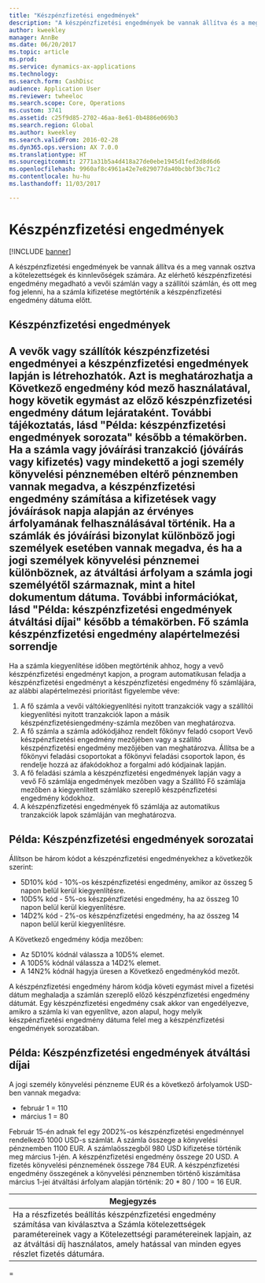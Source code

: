 ```yaml
---
title: "Készpénzfizetési engedmények"
description: "A készpénzfizetési engedmények be vannak állítva és a meg vannak osztva a kötelezettségek és kinnlevőségek számára.  Az elérhető készpénzfizetési engedmény megadható a vevői számlán vagy a szállítói számlán, és ott meg fog jelenni, ha a számla kifizetése megtörténik a készpénzfizetési engedmény dátuma előtt."
author: kweekley
manager: AnnBe
ms.date: 06/20/2017
ms.topic: article
ms.prod: 
ms.service: dynamics-ax-applications
ms.technology: 
ms.search.form: CashDisc
audience: Application User
ms.reviewer: twheeloc
ms.search.scope: Core, Operations
ms.custom: 3741
ms.assetid: c25f9d85-2702-46aa-8e61-0b4886e069b3
ms.search.region: Global
ms.author: kweekley
ms.search.validFrom: 2016-02-28
ms.dyn365.ops.version: AX 7.0.0
ms.translationtype: HT
ms.sourcegitcommit: 2771a31b5a4d418a27de0ebe1945d1fed2d8d6d6
ms.openlocfilehash: 9960af8c4961a42e7e829077da40bcbbf3bc71c2
ms.contentlocale: hu-hu
ms.lasthandoff: 11/03/2017

---
```


# <a name="cash-discounts"></a>Készpénzfizetési engedmények

[!INCLUDE [banner](../includes/banner.md)]

A készpénzfizetési engedmények be vannak állítva és a meg vannak osztva a kötelezettségek és kinnlevőségek számára.  Az elérhető készpénzfizetési engedmény megadható a vevői számlán vagy a szállítói számlán, és ott meg fog jelenni, ha a számla kifizetése megtörténik a készpénzfizetési engedmény dátuma előtt. 

<a name="cash-discounts"></a>Készpénzfizetési engedmények
--------------

A vevők vagy szállítók készpénzfizetési engedményei a készpénzfizetési engedmények lapján is létrehozhatók. Azt is meghatározhatja a Következő engedmény kód mező használatával, hogy követik egymást az előző készpénzfizetési engedmény dátum lejárataként. További tájékoztatás, lásd "Példa: készpénzfizetési engedmények sorozata" később a témakörben. Ha a számla vagy jóváírási tranzakció (jóváírás vagy kifizetés) vagy mindekettő a jogi személy könyvelési pénznemében eltérő pénznemben vannak megadva, a készpénzfizetési engedmény számítása a kifizetések vagy jóváírások napja alapján az érvényes árfolyamának felhasználásával történik. Ha a számlák és jóváírási bizonylat különböző jogi személyek esetében vannak megadva, és ha a jogi személyek könyvelési pénznemei különböznek, az átváltási árfolyam a számla jogi személyétől származnak, mint a hitel dokumentum dátuma. További információkat, lásd "Példa: készpénzfizetési engedmények átváltási díjai" később a témakörben.
Fő számla készpénzfizetési engedmény alapértelmezési sorrendje
----------------------------------------------

Ha a számla kiegyenlítése időben megtörténik ahhoz, hogy a vevő készpénzfizetési engedményt kapjon, a program automatikusan feladja a készpénzfizetési engedményt a készpénzfizetési engedmény fő számlájára, az alábbi alapértelmezési prioritást figyelembe véve:
1.  A fő számla a vevői váltókiegyenlítési nyitott tranzakciók vagy a szállítói kiegyenlítési nyitott tranzakciók lapon a másik készpénzfizetésiengedmény-számla mezőben van meghatározva.
2.  A fő számla a számla adókódjához rendelt főkönyv feladó csoport Vevő készpénzfizetési engedmény mezőjében vagy a szállító készpénzfizetési engedmény mezőjében van meghatározva. Állítsa be a főkönyvi feladási csoportokat a főkönyvi feladási csoportok lapon, és rendelje hozzá az áfakódokhoz a forgalmi adó kódjainak lapján.
3.  A fő feladási számla a készpénzfizetési engedmények lapján vagy a vevő Fő számlája engedmények mezőben vagy a Szállító Fő számlája mezőben a kiegyenlített számláko szereplő készpénzfizetési engedmény kódokhoz.
4.  A készpénzfizetési engedmények fő számlája az automatikus tranzakciók lapok számláján van meghatározva.

## <a name="example-series-of-cash-discounts"></a> Példa: Készpénzfizetési engedmények sorozatai
Állítson be három kódot a készpénzfizetési engedményekhez a következők szerint:
-   5D10% kód - 10%-os készpénzfizetési engedmény, amikor az összeg 5 napon belül kerül kiegyenlítésre.
-   10D5% kód - 5%-os készpénzfizetési engedmény, ha az összeg 10 napon belül kerül kiegyenlítésre.
-   14D2% kód - 2%-os készpénzfizetési engedmény, ha az összeg 14 napon belül kerül kiegyenlítésre.

A Következő engedmény kódja mezőben:
-   Az 5D10% kódnál válassza a 10D5% elemet.
-   A 10D5% kódnál válassza a 14D2% elemet.
-   A 14N2% kódnál hagyja üresen a Következő engedménykód mezőt.

A készpénzfizetési engedmény három kódja követi egymást mivel a fizetési dátum meghaladja a számlán szereplő előző készpénzfizetési engedmény dátumát. Egy készpénzfizetési engedmény csak akkor van engedélyezve, amikro a számla ki van egyenlítve, azon alapul, hogy melyik készpénzfizetési engedmény dátuma felel meg a készpénzfizetési engedmények sorozatában.

## <a name="example-exchange-rates-for-cash-discounts"></a> Példa: Készpénzfizetési engedmények átváltási díjai
A jogi személy könyvelési pénzneme EUR és a következő árfolyamok USD-ben vannak megadva:
-   február 1 = 110
-   március 1 = 80

Február 15-én adnak fel egy 20D2%-os készpénzfizetési engedménnyel rendelkező 1000 USD-s számlát. A számla összege a könyvelési pénznemben 1100 EUR. A számlaösszegből 980 USD kifizetése történik meg március 1-jén. A készpénzfizetési engedmény összege 20 USD. A fizetés könyvelési pénznemének összege 784 EUR. A készpénzfizetési engedmény összegének a könyvelési pénznemben történő kiszámítása március 1-jei átváltási árfolyam alapján történik: 20 \* 80 / 100 = 16 EUR.

| **Megjegyzés**                                                                                                                                                                                                                             |
|--------------------------------------------------------------------------------------------------------------------------------------------------------------------------------------------------------------------------------------|
| Ha a részfizetés beállítás készpénzfizetési engedmény számítása van kiválasztva a Számla kötelezettségek paramétereinek vagy a Kötelezettségi paramétereinek lapjain, az az átváltási díj használatos, amely hatással van minden egyes részlet fizetés dátumára. |

 
=

 




